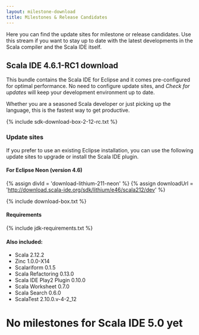 ```yaml
---
layout: milestone-download
title: Milestones & Release Candidates
---
```


Here you can find the update sites for milestone or release candidates. Use this stream if you want to stay
up to date with the latest developments in the Scala compiler and the Scala IDE itself.

## Scala IDE 4.6.1-RC1 download

This bundle contains the Scala IDE for Eclipse and it comes pre-configured
for optimal performance. No need to configure update sites, and *Check for updates* will keep your
development environment up to date.

Whether you are a seasoned Scala developer or just picking up the language, this is the fastest way to get productive.

{% include sdk-download-box-2-12-rc.txt %}

### Update sites

If you prefer to use an existing Eclipse installation, you can use the following update sites to upgrade or install the Scala IDE plugin.

#### For Eclipse Neon (version 4.6)

{% assign divId = 'download-lithium-211-neon' %}
{% assign downloadUrl = 'http://download.scala-ide.org/sdk/lithium/e46/scala212/dev' %}

{% include download-box.txt %}

#### Requirements
{% include jdk-requirements.txt %}

#### Also included:

* Scala 2.12.2
* Zinc 1.0.0-X14
* Scalariform 0.1.5
* Scala Refactoring 0.13.0
* Scala IDE Play2 Plugin 0.10.0
* Scala Worksheet 0.7.0
* Scala Search 0.6.0
* ScalaTest 2.10.0.v-4-2_12

# No milestones for Scala IDE 5.0 yet
